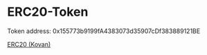 # ERC20-Token

Token address: 0x155773b9199fA4383073d35907cDf383889121BE

[ERC20 (Kovan)](https://kovan.etherscan.io/address/0x155773b9199fA4383073d35907cDf383889121BE)
